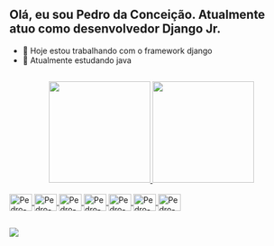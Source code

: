 ## Olá, eu sou Pedro da Conceição. Atualmente atuo como desenvolvedor Django Jr.

- 🔭 Hoje estou trabalhando com o framework django
- 🌱 Atualmente estudando java

##

<div align="center">
  <a href="https://github.com/Pedrocardo005">
  <img height="180em" src="https://github-readme-stats.vercel.app/api?username=Pedrocardo005&show_icons=true&theme=tokyonight&include_all_commits=true&count_private=true"/>
  <img height="180em" src="https://github-readme-stats.vercel.app/api/top-langs/?username=Pedrocardo005&layout=compact&langs_count=7&theme=tokyonight"/>
</div>

 <div style="display: inline_block"><br>
  <img align="center" alt="Pedro-bootstrap" height="30" width="40" src="https://cdn.jsdelivr.net/gh/devicons/devicon/icons/bootstrap/bootstrap-plain.svg">
  <img align="center" alt="Pedro-python" height="30" width="40" src="https://cdn.jsdelivr.net/gh/devicons/devicon/icons/python/python-original.svg" />
  <img align="center" alt="Pedro-django" height="30" width="40" src="https://cdn.jsdelivr.net/gh/devicons/devicon/icons/django/django-plain-wordmark.svg" />
  <img align="center" alt="Pedro-java" height="30" width="40" src="https://cdn.jsdelivr.net/gh/devicons/devicon/icons/java/java-original.svg" />
  <img align="center" alt="Pedro-spring" height="30" width="40" src="https://cdn.jsdelivr.net/gh/devicons/devicon/icons/spring/spring-original.svg" />
  <img align="center" alt="Pedro-javascript" height="30" width="40" src="https://cdn.jsdelivr.net/gh/devicons/devicon/icons/javascript/javascript-original.svg" />
   <img align="center" alt="Pedro-ReactJs" height="30" width="40" src="https://cdn.jsdelivr.net/gh/devicons/devicon/icons/react/react-original.svg" />
</div>
  
  ##
  
<div>
  <a href="https://www.linkedin.com/in/pedro-da-conceicao6454/" target="_blank"><img src="https://img.shields.io/badge/-LinkedIn-%230077B5?style=for-the-badge&logo=linkedin&logoColor=white" target="_blank"></a> 
</div>
